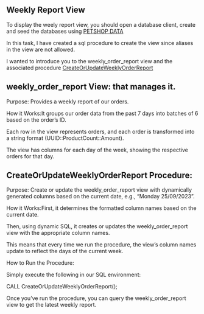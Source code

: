
## Weekly Report View

To display the weely report view, you should open a database client, create and seed the databases using [PETSHOP DATA](https://github.com/Medsek233/Buckhill-SE-Task/blob/main/SQL%20Queries%20and%20Helpers/1-2.%20WEEKLY%20ORDERS/ENV/db_data.sql)

In this task, I have created a sql procedure to create the view since aliases in the view are not allowed. 


I wanted to introduce you to the weekly_order_report view and the associated procedure [CreateOrUpdateWeeklyOrderReport](https://github.com/Medsek233/Buckhill-SE-Task/blob/main/SQL%20Queries%20and%20Helpers/1-3.%20WEEKLY%20REPORT/CreateOrUpdateWeeklyOrderReport.sql)
## weekly_order_report View:  that manages it. 
   Purpose: Provides a weekly report of our orders.

   How it Works:It groups our order data from the past 7 days into batches of 6 based on the order’s ID.

   Each row in the view represents orders, and each order is transformed into a string format (UUID::ProductCount::Amount).

   The view has columns for each day of the week, showing the respective orders for that day.
## CreateOrUpdateWeeklyOrderReport Procedure:
   Purpose: Create or update the weekly_order_report view with dynamically generated columns based on the current date, e.g., “Monday 25/09/2023”.

   How it Works:First, it determines the formatted column names based on the current date.

   Then, using dynamic SQL, it creates or updates the weekly_order_report view with the appropriate column names.

   This means that every time we run the procedure, the view’s column names update to reflect the days of the current week.

   How to Run the Procedure:

   Simply execute the following in our SQL environment:

   CALL CreateOrUpdateWeeklyOrderReport();

   Once you’ve run the procedure, you can query the weekly_order_report view to get the latest weekly report.
